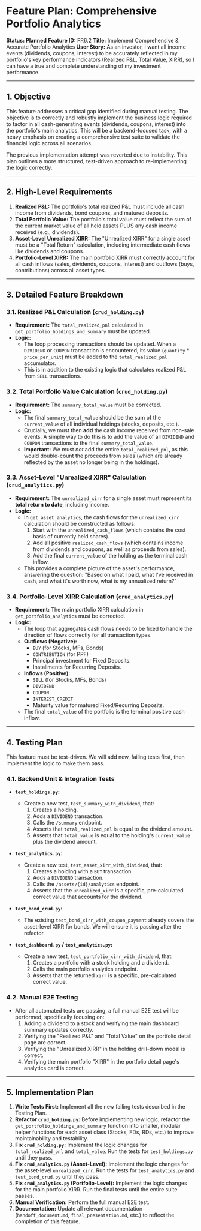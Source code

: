 # Feature Plan: Comprehensive Portfolio Analytics

**Status: Planned**
**Feature ID:** FR6.2
**Title:** Implement Comprehensive & Accurate Portfolio Analytics
**User Story:** As an investor, I want all income events (dividends, coupons, interest) to be accurately reflected in my portfolio's key performance indicators (Realized P&L, Total Value, XIRR), so I can have a true and complete understanding of my investment performance.

---

## 1. Objective

This feature addresses a critical gap identified during manual testing. The objective is to correctly and robustly implement the business logic required to factor in all cash-generating events (dividends, coupons, interest) into the portfolio's main analytics. This will be a backend-focused task, with a heavy emphasis on creating a comprehensive test suite to validate the financial logic across all scenarios.

The previous implementation attempt was reverted due to instability. This plan outlines a more structured, test-driven approach to re-implementing the logic correctly.

---

## 2. High-Level Requirements

1.  **Realized P&L:** The portfolio's total realized P&L must include all cash income from dividends, bond coupons, and matured deposits.
2.  **Total Portfolio Value:** The portfolio's total value must reflect the sum of the current market value of all held assets PLUS any cash income received (e.g., dividends).
3.  **Asset-Level Unrealized XIRR:** The "Unrealized XIRR" for a single asset must be a "Total Return" calculation, including intermediate cash flows like dividends and coupons.
4.  **Portfolio-Level XIRR:** The main portfolio XIRR must correctly account for all cash inflows (sales, dividends, coupons, interest) and outflows (buys, contributions) across all asset types.

---

## 3. Detailed Feature Breakdown

### 3.1. Realized P&L Calculation (`crud_holding.py`)

*   **Requirement:** The `total_realized_pnl` calculated in `get_portfolio_holdings_and_summary` must be updated.
*   **Logic:**
    *   The loop processing transactions should be updated. When a `DIVIDEND` or `COUPON` transaction is encountered, its value (`quantity` * `price_per_unit`) must be added to the `total_realized_pnl` accumulator.
    *   This is in addition to the existing logic that calculates realized P&L from `SELL` transactions.

### 3.2. Total Portfolio Value Calculation (`crud_holding.py`)

*   **Requirement:** The `summary_total_value` must be corrected.
*   **Logic:**
    *   The final `summary_total_value` should be the sum of the `current_value` of all individual holdings (stocks, deposits, etc.).
    *   Crucially, we must then **add** the cash income received from non-sale events. A simple way to do this is to add the value of all `DIVIDEND` and `COUPON` transactions to the final `summary_total_value`.
    *   **Important:** We must *not* add the entire `total_realized_pnl`, as this would double-count the proceeds from sales (which are already reflected by the asset no longer being in the holdings).

### 3.3. Asset-Level "Unrealized XIRR" Calculation (`crud_analytics.py`)

*   **Requirement:** The `unrealized_xirr` for a single asset must represent its **total return to date**, including income.
*   **Logic:**
    *   In `get_asset_analytics`, the cash flows for the `unrealized_xirr` calculation should be constructed as follows:
        1.  Start with the `unrealized_cash_flows` (which contains the cost basis of currently held shares).
        2.  Add all positive `realized_cash_flows` (which contains income from dividends and coupons, as well as proceeds from sales).
        3.  Add the final `current_value` of the holding as the terminal cash inflow.
    *   This provides a complete picture of the asset's performance, answering the question: "Based on what I paid, what I've received in cash, and what it's worth now, what is my annualized return?"

### 3.4. Portfolio-Level XIRR Calculation (`crud_analytics.py`)

*   **Requirement:** The main portfolio XIRR calculation in `get_portfolio_analytics` must be corrected.
*   **Logic:**
    *   The loop that aggregates cash flows needs to be fixed to handle the direction of flows correctly for all transaction types.
    *   **Outflows (Negative):**
        *   `BUY` (for Stocks, MFs, Bonds)
        *   `CONTRIBUTION` (for PPF)
        *   Principal investment for Fixed Deposits.
        *   Installments for Recurring Deposits.
    *   **Inflows (Positive):**
        *   `SELL` (for Stocks, MFs, Bonds)
        *   `DIVIDEND`
        *   `COUPON`
        *   `INTEREST_CREDIT`
        *   Maturity value for matured Fixed/Recurring Deposits.
    *   The final `total_value` of the portfolio is the terminal positive cash inflow.

---

## 4. Testing Plan

This feature must be test-driven. We will add new, failing tests first, then implement the logic to make them pass.

### 4.1. Backend Unit & Integration Tests

*   **`test_holdings.py`:**
    *   Create a new test, `test_summary_with_dividend`, that:
        1.  Creates a holding.
        2.  Adds a `DIVIDEND` transaction.
        3.  Calls the `/summary` endpoint.
        4.  Asserts that `total_realized_pnl` is equal to the dividend amount.
        5.  Asserts that `total_value` is equal to the holding's `current_value` plus the dividend amount.

*   **`test_analytics.py`:**
    *   Create a new test, `test_asset_xirr_with_dividend`, that:
        1.  Creates a holding with a `BUY` transaction.
        2.  Adds a `DIVIDEND` transaction.
        3.  Calls the `/assets/{id}/analytics` endpoint.
        4.  Asserts that the `unrealized_xirr` is a specific, pre-calculated correct value that accounts for the dividend.

*   **`test_bond_crud.py`:**
    *   The existing `test_bond_xirr_with_coupon_payment` already covers the asset-level XIRR for bonds. We will ensure it is passing after the refactor.

*   **`test_dashboard.py` / `test_analytics.py`:**
    *   Create a new test, `test_portfolio_xirr_with_dividend`, that:
        1.  Creates a portfolio with a stock holding and a dividend.
        2.  Calls the main portfolio analytics endpoint.
        3.  Asserts that the returned `xirr` is a specific, pre-calculated correct value.

### 4.2. Manual E2E Testing

*   After all automated tests are passing, a full manual E2E test will be performed, specifically focusing on:
    1.  Adding a dividend to a stock and verifying the main dashboard summary updates correctly.
    2.  Verifying the "Realized P&L" and "Total Value" on the portfolio detail page are correct.
    3.  Verifying the "Unrealized XIRR" in the holding drill-down modal is correct.
    4.  Verifying the main portfolio "XIRR" in the portfolio detail page's analytics card is correct.

---

## 5. Implementation Plan

1.  **Write Tests First:** Implement all the new failing tests described in the Testing Plan.
2.  **Refactor `crud_holding.py`:** Before implementing new logic, refactor the `get_portfolio_holdings_and_summary` function into smaller, modular helper functions for each asset class (Stocks, FDs, RDs, etc.) to improve maintainability and testability.
3.  **Fix `crud_holding.py`:** Implement the logic changes for `total_realized_pnl` and `total_value`. Run the tests for `test_holdings.py` until they pass.
4.  **Fix `crud_analytics.py` (Asset-Level):** Implement the logic changes for the asset-level `unrealized_xirr`. Run the tests for `test_analytics.py` and `test_bond_crud.py` until they pass.
5.  **Fix `crud_analytics.py` (Portfolio-Level):** Implement the logic changes for the main portfolio XIRR. Run the final tests until the entire suite passes.
6.  **Manual Verification:** Perform the full manual E2E test.
7.  **Documentation:** Update all relevant documentation (`handoff_document.md`, `final_presentation.md`, etc.) to reflect the completion of this feature.
